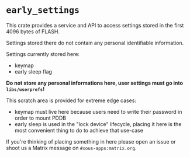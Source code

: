 # `early_settings`

This crate provides a service and API to access settings stored in the first 4096 bytes of FLASH.

Settings stored there do not contain any personal identifiable information.

Settings currently stored here:
 - keymap
 - early sleep flag

**Do not store any personal informations here, user settings must go into `libs/userprefs`!**

This scratch area is provided for extreme edge cases:
 - keymap must live here because users need to write their password in order to mount PDDB
 - early sleep is used in the "lock device" lifecycle, placing it here is the most convenient thing to do to achieve that use-case

If you're thinking of placing something in here please open an issue or shoot us a Matrix message on `#xous-apps:matrix.org`.
